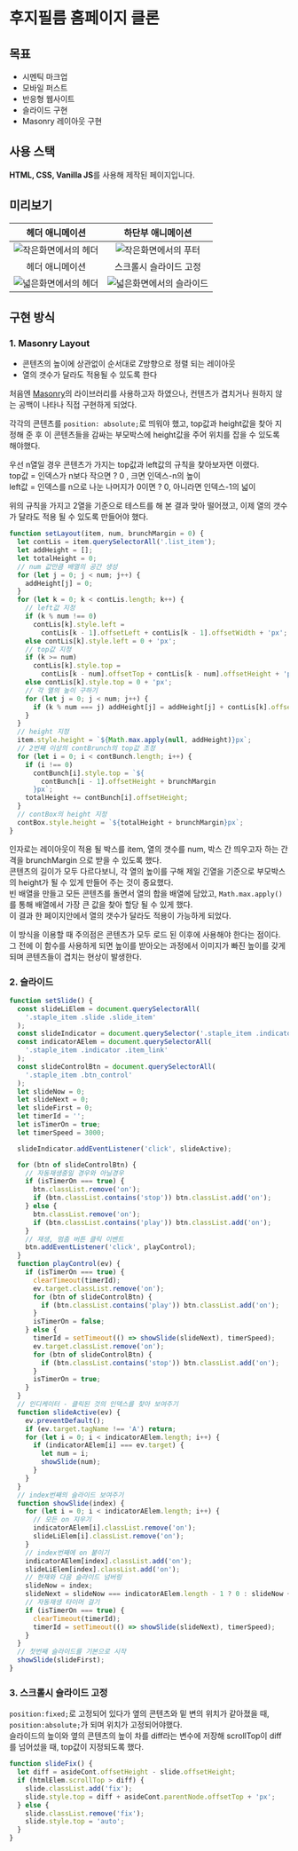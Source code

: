 # 후지필름 홈페이지 클론

## 목표

- 시멘틱 마크업
- 모바일 퍼스트
- 반응형 웹사이트
- 슬라이드 구현
- Masonry 레이아웃 구현

## 사용 스택

**HTML, CSS, Vanilla JS**를 사용해 제작된 페이지입니다.

## 미리보기

|                   헤더 애니메이션                    |                  하단부 애니메이션                   |
| :--------------------------------------------------: | :--------------------------------------------------: |
| ![작은화면에서의 헤더](./readmeimg/mobileHeader.gif) | ![작은화면에서의 푸터](./readmeimg/mobileFooter.gif) |
|                   헤더 애니메이션                    |                스크롤시 슬라이드 고정                |
|  ![넓은화면에서의 헤더](./readmeimg/wideHeader.gif)  | ![넓은화면에서의 슬라이드](./readmeimg/slideFix.gif) |

## 구현 방식

### **1. Masonry Layout**

- 콘텐츠의 높이에 상관없이 순서대로 Z방향으로 정렬 되는 레이아웃
- 열의 갯수가 달라도 적용될 수 있도록 한다

처음엔 [Masonry](https://masonry.desandro.com/)의 라이브러리를 사용하고자 하였으나, 컨텐츠가 겹치거나 원하지 않는 공백이 나타나 직접 구현하게 되었다.

각각의 콘텐츠를 `position: absolute;`로 띄워야 했고, top값과 height값을 찾아 지정해 준 후 이 콘텐츠들을 감싸는 부모박스에 height값을 주어 위치를 잡을 수 있도록 해야했다.<br>

우선 n열일 경우 콘텐츠가 가지는 top값과 left값의 규칙을 찾아보자면 이랬다.<br>
top값 = 인덱스가 n보다 작으면 ? 0 , 크면 인덱스-n의 높이<br>
left값 = 인덱스를 n으로 나눈 나머지가 0이면 ? 0, 아니라면 인덱스-1의 넓이<br>

위의 규칙을 가지고 2열을 기준으로 테스트를 해 본 결과 맞아 떨어졌고, 이제 열의 갯수가 달라도 적용 될 수 있도록 만들어야 했다.

```js
function setLayout(item, num, brunchMargin = 0) {
  let contLis = item.querySelectorAll('.list_item');
  let addHeight = [];
  let totalHeight = 0;
  // num 값만큼 배열의 공간 생성
  for (let j = 0; j < num; j++) {
    addHeight[j] = 0;
  }
  for (let k = 0; k < contLis.length; k++) {
    // left값 지정
    if (k % num !== 0)
      contLis[k].style.left =
        contLis[k - 1].offsetLeft + contLis[k - 1].offsetWidth + 'px';
    else contLis[k].style.left = 0 + 'px';
    // top값 지정
    if (k >= num)
      contLis[k].style.top =
        contLis[k - num].offsetTop + contLis[k - num].offsetHeight + 'px';
    else contLis[k].style.top = 0 + 'px';
    // 각 열의 높이 구하기
    for (let j = 0; j < num; j++) {
      if (k % num === j) addHeight[j] = addHeight[j] + contLis[k].offsetHeight;
    }
  }
  // height 지정
  item.style.height = `${Math.max.apply(null, addHeight)}px`;
  // 2번째 이상의 contBrunch의 top값 조정
  for (let i = 0; i < contBunch.length; i++) {
    if (i !== 0)
      contBunch[i].style.top = `${
        contBunch[i - 1].offsetHeight + brunchMargin
      }px`;
    totalHeight += contBunch[i].offsetHeight;
  }
  // contBox의 height 지정
  contBox.style.height = `${totalHeight + brunchMargin}px`;
}
```

인자로는 레이아웃이 적용 될 박스를 item, 열의 갯수를 num, 박스 간 띄우고자 하는 간격을 brunchMargin 으로 받을 수 있도록 했다.<br>
콘텐츠의 길이가 모두 다르다보니, 각 열의 높이를 구해 제일 긴열을 기준으로 부모박스의 height가 될 수 있게 만들어 주는 것이 중요했다.<br>
빈 배열을 만들고 모든 콘텐츠를 돌면서 열의 합을 배열에 담았고, `Math.max.apply()`를 통해 배열에서 가장 큰 값을 찾아 할당 될 수 있게 했다.<br>
이 결과 한 페이지안에서 열의 갯수가 달라도 적용이 가능하게 되었다.<br>

이 방식을 이용할 때 주의점은 콘텐츠가 모두 로드 된 이후에 사용해야 한다는 점이다. 그 전에 이 함수를 사용하게 되면 높이를 받아오는 과정에서 이미지가 빠진 높이를 갖게 되며 콘텐츠들이 겹치는 현상이 발생한다.

### **2. 슬라이드**

```js
function setSlide() {
  const slideLiElem = document.querySelectorAll(
    '.staple_item .slide .slide_item'
  );
  const slideIndicator = document.querySelector('.staple_item .indicator');
  const indicatorAElem = document.querySelectorAll(
    '.staple_item .indicator .item_link'
  );
  const slideControlBtn = document.querySelectorAll(
    '.staple_item .btn_control'
  );
  let slideNow = 0;
  let slideNext = 0;
  let slideFirst = 0;
  let timerId = '';
  let isTimerOn = true;
  let timerSpeed = 3000;

  slideIndicator.addEventListener('click', slideActive);

  for (btn of slideControlBtn) {
    // 자동재생중일 경우와 아닐경우
    if (isTimerOn === true) {
      btn.classList.remove('on');
      if (btn.classList.contains('stop')) btn.classList.add('on');
    } else {
      btn.classList.remove('on');
      if (btn.classList.contains('play')) btn.classList.add('on');
    }
    // 재생, 멈춤 버튼 클릭 이벤트
    btn.addEventListener('click', playControl);
  }
  function playControl(ev) {
    if (isTimerOn === true) {
      clearTimeout(timerId);
      ev.target.classList.remove('on');
      for (btn of slideControlBtn) {
        if (btn.classList.contains('play')) btn.classList.add('on');
      }
      isTimerOn = false;
    } else {
      timerId = setTimeout(() => showSlide(slideNext), timerSpeed);
      ev.target.classList.remove('on');
      for (btn of slideControlBtn) {
        if (btn.classList.contains('stop')) btn.classList.add('on');
      }
      isTimerOn = true;
    }
  }
  // 인디케이터 - 클릭된 것의 인덱스를 찾아 보여주기
  function slideActive(ev) {
    ev.preventDefault();
    if (ev.target.tagName !== 'A') return;
    for (let i = 0; i < indicatorAElem.length; i++) {
      if (indicatorAElem[i] === ev.target) {
        let num = i;
        showSlide(num);
      }
    }
  }
  // index번째의 슬라이드 보여주기
  function showSlide(index) {
    for (let i = 0; i < indicatorAElem.length; i++) {
      // 모든 on 지우기
      indicatorAElem[i].classList.remove('on');
      slideLiElem[i].classList.remove('on');
    }
    // index번째에 on 붙이기
    indicatorAElem[index].classList.add('on');
    slideLiElem[index].classList.add('on');
    // 현재와 다음 슬라이드 넘버링
    slideNow = index;
    slideNext = slideNow === indicatorAElem.length - 1 ? 0 : slideNow + 1;
    // 자동재생 타이머 걸기
    if (isTimerOn === true) {
      clearTimeout(timerId);
      timerId = setTimeout(() => showSlide(slideNext), timerSpeed);
    }
  }
  // 첫번째 슬라이드를 기본으로 시작
  showSlide(slideFirst);
}
```

### **3. 스크롤시 슬라이드 고정**

`position:fixed;`로 고정되어 있다가 옆의 콘텐츠와 밑 변의 위치가 같아졌을 때, `position:absolute;`가 되며 위치가 고정되어야했다.<br>
슬라이드의 높이와 옆의 콘텐츠의 높이 차를 diff라는 변수에 저장해 scrollTop이 diff를 넘어섰을 때, top값이 지정되도록 했다.

```js
function slideFix() {
  let diff = asideCont.offsetHeight - slide.offsetHeight;
  if (htmlElem.scrollTop > diff) {
    slide.classList.add('fix');
    slide.style.top = diff + asideCont.parentNode.offsetTop + 'px';
  } else {
    slide.classList.remove('fix');
    slide.style.top = 'auto';
  }
}
```
